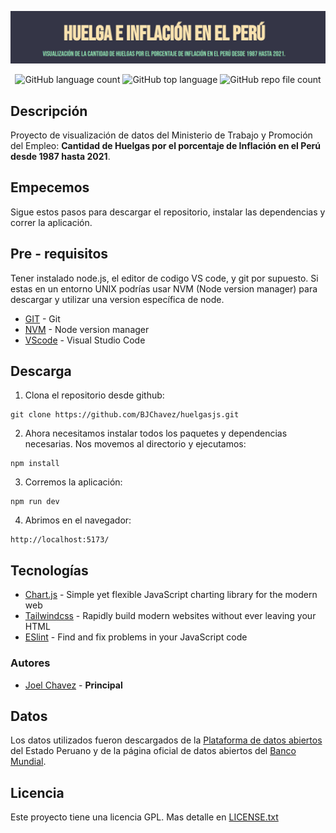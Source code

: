 
![Fondo](./img/fondo2.png)

<div align="center">

![GitHub language count](https://img.shields.io/github/languages/count/BJChavez/huelgasjs?style=flat-square)
![GitHub top language](https://img.shields.io/github/languages/top/BJChavez/huelgasjs)
![GitHub repo file count](https://img.shields.io/github/directory-file-count/BJChavez/huelgasjs?style=flat-square)

</div>

## Descripción

Proyecto de visualización de datos del Ministerio de Trabajo y Promoción del Empleo: **Cantidad de Huelgas por el porcentaje de Inflación en el Perú desde 1987 hasta 2021**. 

## Empecemos

Sigue estos pasos para descargar el repositorio, instalar las dependencias y correr la aplicación.

## Pre - requisitos

Tener instalado node.js, el editor de codigo VS code, y git por supuesto. Si estas en un entorno UNIX podrías usar NVM (Node version manager) para descargar y utilizar una version específica de node.

* [GIT](https://git-scm.com/downloads) - Git
* [NVM](https://github.com/nvm-sh/nvm) - Node version manager
* [VScode](https://code.visualstudio.com/) - Visual Studio Code

## Descarga

1. Clona el repositorio desde github:

```
git clone https://github.com/BJChavez/huelgasjs.git
```

2. Ahora necesitamos instalar todos los paquetes y dependencias necesarias. Nos movemos al directorio y ejecutamos:

```
npm install
```

3. Corremos la aplicación:

```
npm run dev
```

4. Abrimos en el navegador:

```
http://localhost:5173/
```

## Tecnologías

* [Chart.js](https://www.chartjs.org/) - Simple yet flexible JavaScript charting library for the modern web
* [Tailwindcss](https://tailwindcss.com/) - Rapidly build modern websites without ever leaving your HTML
* [ESlint](https://eslint.org/) - Find and fix problems in your JavaScript code

### Autores

* [Joel Chavez](https://github.com/BJChavez) -  **Principal**

## Datos

Los datos utilizados fueron descargados de la [Plataforma de datos abiertos](https://www.datosabiertos.gob.pe/) del Estado Peruano y de la página oficial de datos abiertos del [Banco Mundial](https://datos.bancomundial.org/).

## Licencia

Este proyecto tiene una licencia GPL. Mas detalle en [LICENSE.txt](LICENSE.txt)
